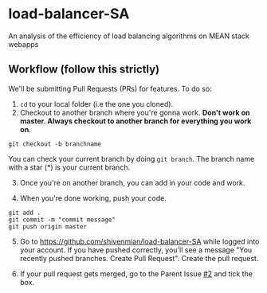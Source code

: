 # load-balancer-SA
An analysis of the efficiency of load balancing algorithms on MEAN stack webapps

## Workflow (follow this strictly)

We'll be submitting Pull Requests (PRs) for features. To do so:

1. ```cd``` to your local folder (i.e the one you cloned).
2. Checkout to another branch where you're gonna work. **Don't work on master. Always checkout to another branch for everything you work on**. 

  ```git checkout -b branchname```

  You can check your current branch by doing ```git branch```. The branch name with a star (\*) is your current branch.

3. Once you're on another branch, you can add in your code and work.

4. When you're done working, push your code.

  ```
  git add .
  git commit -m "commit message"
  git push origin master
  ```

5. Go to https://github.com/shivenmian/load-balancer-SA while logged into your account. If you have pushed correctly, you'll see a message "You recently pushed branches. Create Pull Request". Create the pull request.

6. If your pull request gets merged, go to the Parent Issue [#2](https://github.com/shivenmian/load-balancer-SA/issues/2) and tick the box.
